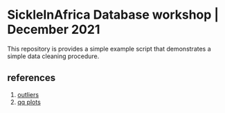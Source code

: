 # SickleInAfrica Database workshop | December 2021

This repository is provides a simple example script that demonstrates a simple data cleaning procedure. 

## references
1. [outliers](https://www.r-bloggers.com/2020/01/how-to-remove-outliers-in-r/)
2. [qq plots](http://www.sthda.com/english/wiki/qq-plots-quantile-quantile-plots-r-base-graphs)